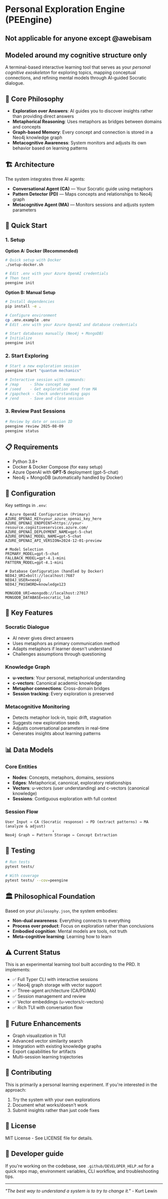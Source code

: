 # Personal Exploration Engine (PEEngine)

## Not applicable for anyone except @awebisam
## Modeled around my cognitive structure only

A terminal-based interactive learning tool that serves as your *personal cognitive exoskeleton* for exploring topics, mapping conceptual connections, and refining mental models through AI-guided Socratic dialogue.

## 🧠 Core Philosophy

- **Exploration over Answers**: AI guides you to discover insights rather than providing direct answers
- **Metaphorical Reasoning**: Uses metaphors as bridges between domains and concepts
- **Graph-based Memory**: Every concept and connection is stored in a Neo4j knowledge graph
- **Metacognitive Awareness**: System monitors and adjusts its own behavior based on learning patterns

## 🏗️ Architecture

The system integrates three AI agents:

- **Conversational Agent (CA)** — Your Socratic guide using metaphors
- **Pattern Detector (PD)** — Maps concepts and relationships to Neo4j graph
- **Metacognitive Agent (MA)** — Monitors sessions and adjusts system parameters

## 🚀 Quick Start

### 1. Setup

**Option A: Docker (Recommended)**
```bash
# Quick setup with Docker
./setup-docker.sh

# Edit .env with your Azure OpenAI credentials
# Then test
peengine init
```

**Option B: Manual Setup**
```bash
# Install dependencies
pip install -e .

# Configure environment
cp .env.example .env
# Edit .env with your Azure OpenAI and database credentials

# Start databases manually (Neo4j + MongoDB)
# Initialize
peengine init
```

### 2. Start Exploring

```bash
# Start a new exploration session
peengine start "quantum mechanics"

# Interactive session with commands:
# /map     - Show concept map
# /seed    - Get exploration seed from MA
# /gapcheck - Check understanding gaps
# /end     - Save and close session
```

### 3. Review Past Sessions

```bash
# Review by date or session ID
peengine review 2025-08-09
peengine status
```

## 📋 Requirements

- Python 3.8+
- Docker & Docker Compose (for easy setup)
- Azure OpenAI with **GPT-5** deployment (gpt-5-chat)
- Neo4j + MongoDB (automatically handled by Docker)

## 🔧 Configuration

Key settings in `.env`:

```env
# Azure OpenAI Configuration (Primary)
AZURE_OPENAI_KEY=your_azure_openai_key_here
AZURE_OPENAI_ENDPOINT=https://your-resource.cognitiveservices.azure.com/
AZURE_OPENAI_DEPLOYMENT_NAME=gpt-5-chat
AZURE_OPENAI_MODEL_NAME=gpt-5-chat
AZURE_OPENAI_API_VERSION=2024-12-01-preview

# Model Selection
PRIMARY_MODEL=gpt-5-chat
FALLBACK_MODEL=gpt-4.1-mini
PATTERN_MODEL=gpt-4.1-mini

# Database Configuration (handled by Docker)
NEO4J_URI=bolt://localhost:7687
NEO4J_USER=neo4j
NEO4J_PASSWORD=knowledge123

MONGODB_URI=mongodb://localhost:27017
MONGODB_DATABASE=socratic_lab
```

## 🎯 Key Features

### Socratic Dialogue
- AI never gives direct answers
- Uses metaphors as primary communication method
- Adapts metaphors if learner doesn't understand
- Challenges assumptions through questioning

### Knowledge Graph
- **u-vectors**: Your personal, metaphorical understanding
- **c-vectors**: Canonical academic knowledge
- **Metaphor connections**: Cross-domain bridges
- **Session tracking**: Every exploration is preserved

### Metacognitive Monitoring
- Detects metaphor lock-in, topic drift, stagnation
- Suggests new exploration seeds
- Adjusts conversational parameters in real-time
- Generates insights about learning patterns

## 📊 Data Models

### Core Entities
- **Nodes**: Concepts, metaphors, domains, sessions
- **Edges**: Metaphorical, canonical, exploratory relationships
- **Vectors**: u-vectors (user understanding) and c-vectors (canonical knowledge)
- **Sessions**: Contiguous exploration with full context

### Session Flow
```
User Input → CA (Socratic response) → PD (extract patterns) → MA (analyze & adjust)
                     ↓
Neo4j Graph ← Pattern Storage ← Concept Extraction
```

## 🧪 Testing

```bash
# Run tests
pytest tests/

# With coverage
pytest tests/ --cov=peengine
```

## 🏛️ Philosophical Foundation

Based on your `philosophy.json`, the system embodies:

- **Non-dual awareness**: Everything connects to everything
- **Process over product**: Focus on exploration rather than conclusions  
- **Embodied cognition**: Mental models are tools, not truth
- **Meta-cognitive learning**: Learning how to learn

## ⚠️ Current Status

This is an experimental learning tool built according to the PRD. It implements:

- ✅ Full Typer CLI with interactive sessions
- ✅ Neo4j graph storage with vector support
- ✅ Three-agent architecture (CA/PD/MA)
- ✅ Session management and review
- ✅ Vector embeddings (u-vectors/c-vectors)
- ✅ Rich TUI with conversation flow

## 🔮 Future Enhancements

- Graph visualization in TUI
- Advanced vector similarity search
- Integration with existing knowledge graphs
- Export capabilities for artifacts
- Multi-session learning trajectories

## 🤝 Contributing

This is primarily a personal learning experiment. If you're interested in the approach:

1. Try the system with your own explorations
2. Document what works/doesn't work
3. Submit insights rather than just code fixes

## 📄 License

MIT License - See LICENSE file for details.

## 🧰 Developer guide

If you're working on the codebase, see `.github/DEVELOPER_HELP.md` for a quick repo map, environment variables, CLI workflow, and troubleshooting tips.

---

*"The best way to understand a system is to try to change it."* - Kurt Lewin